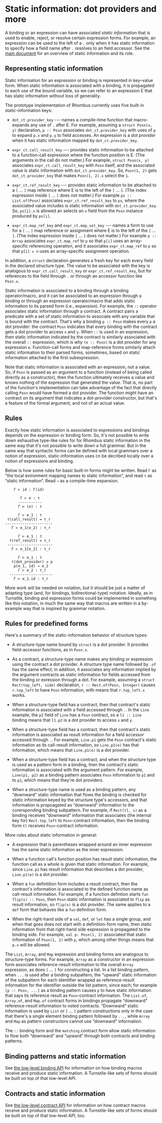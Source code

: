 # Static information: dot providers and more

A binding or an expression can have associated _static information_
that is used to enable, reject, or resolve certain expression forms.
For example, an expression can be used to the left of a `.` only when
it has static information to specify how a field name after `.`
resolves to an field accessor. See the [main
document](0000-rhombus.md#static-information) for an overview of
static information and its role.

## Representing static information

Static information for an expression or binding is represented in
key–value form. When static information is associated with a binding,
it is propagated to each use of the bound variable, so we can refer to
an expression E that has static information without loss of
generality.

The prototype implementation of Rhombus currently uses five built-in
static-information keys:

 * `dot_ct.provider_key` --- names a compile-time function that
   macro-expands any use of `.` after E. For example, assuming a
   `struct Posn(x, y)` declaration, `p :: Posn` associates
   `dot_ct.provider_key` with uses of `p` to expand `p.x` and `p.y` to
   field accesses. An expression is a _dot provider_ when it has
   static information mapped by `dot_ct.provider_key`.

 * `expr_ct.call_result_key` --- provides static information to be
   attached to a function-call expression where the function position
   is E. (The arguments in the call do not matter.) For example,
   `struct Posn(x, y)` associates `expr_ct.call_result_key` with
   `Posn` itself, and the associated value is static information with
   `dot_ct.provider_key`. So, `Posn(1, 2)` gets `dot_ct.provider_key`
   that makes `Posn(1, 2).x` select the `1`.

 * `expr_ct.ref_result_key` --- provides static information to be
   attached to a `[` ... `]` map reference where E is to the left
   of the `[` ... `]`. (The index expression inside `[` ... `]` does
   not matter.) For example `ps :: List.of(Posn)` associates
   `expr_ct.ref_result_key` to `ps`, where the associated value
   includes is static information with `dot_ct.provider_key`. So,
   `ps[i].x` is allowed an selects an `x` field from the `Posn`
   instance produced by `ps[i]`.

 * `expr_ct.map_ref_key` and `expr_ct.map_set_key` --- names a form to
   use for a `[` ... `]` map reference or assignment where E is to
   the left of the `[` ... `]`. (The index expression inside `[` ...
   `]` does not matter.) For example `p :: Array` associates
   `expr_ct.map_ref` to `p` so that `p[i]` uses an array-specific
   referencing operation, and it associates `expr_ct.map_ref` to
   `p` so that `p[i] = n` uses an array-specific assignment operation.

In addition, a `struct` declaration generates a fresh key for each
every field in the declared structure type. The value to be associated
with the key is analogous to `expr_ct.call_result_key` or
`expr_ct.ref_result_key`, but for references to the field through `.`
or through an accessor function like `Posn.x`.

Static information is associated to a binding through a binding
operator/macro, and it can be associated to an expression through a
binding or through an expression operator/macro that adds static
information to its parsed form (i.e., expansion). For example, the
`::` operator associates static information through a contract. A
contract pairs a predicate with a set of static information to
associate with any variable that is bound with the contract. That's
why a binding `p :: Posn` makes every `p` a dot provider: the contract
`Posn` indicates that every binding with the contract gets a dot
provider to access `x` and `y`. When `::` is used in an expression,
then static information indicated by the contract is similarly
associated with the overall `::` expression, which is why `(e ::
Posn)` is a dot provider for any expression `e`. Function-call forms
and map-reference forms similarly attach static information to
their parsed forms, sometimes, based on static information attached to
the first subexpression.

Note that static information is associated with an expression, not a
value. So, if `Posn` is passed as an argument to a function (instead
of being called directly as a constructor), then the function
ultimately receives a value and knows nothing of the expression that
generated the value. That is, no part of the function's implementation
can take advantage of the fact that directly calling `Posn` would have
formed a dot provider. The function might have an contract on its
argument that indicates a dot-provider constructor, but that's a
feature of the formal argument, and not of an actual value.

## Rules

Exactly how static information is associated to expressions and
bindings depends on the expression or binding form. So, it's not
possible to write down exhaustive type-like rules for for Rhombus
static information in the same way that it's not possible to write
down a full grammar. But in the same way that syntactic forms can be
defined with local grammars over a notion of expression,
static-information uses cn be decribed locally over a notion of
expressions and binding.

Below is how some rules for basic built-in forms might be written.
Read `Γ` as “the local evironment mapping names to static
information”, and read `τ` as “static information”. Read `→` as a
compile-time expansion.

```
    Γ ⊢ id : Γ(id)

       Γ ⊢ e : τ
      -----------
      Γ ⊢ (e) : τ

      Γ ⊢ e_1 : τ 
 τ(call_result) = τ_r
----------------------
   Γ ⊢ e_1(e_2) : τ_r

      Γ ⊢ e_1 : τ 
  τ(ref_result) = τ_r
 ---------------------
   Γ ⊢ e_1[e_2] : τ_r

      Γ ⊢ e_1 : τ
   τ(dot_provider) = p
    p(e_1, id) → e_2
      Γ ⊢ e_2 : τ_r
  --------------------
    Γ ⊢ e_1.id : τ_r
```

More work will be needed on notation, but it should be just a matter
of adapting type (and, for bindings, bidirectional-type) notation.
Ideally, as in Turnstile, binding and expression forms could be
implemented in something like this notation, in much the same way that
macros are written in a by-example way that is inspired by grammar
notation.

## Rules for predefined forms

Here's a summary of the static-information behavior of structure
types:

 * A structure-type name bound by `struct` is a dot provider. It
   provides field-accessor functions, as in `Posn.x`.

 * As a contract, a structure-type name makes any binding or
   expression using the contract a dot provider. A structure type name
   followed by `.of` has the same effect; in addition, it associates
   any information implied by the argument contracts as static
   information for fields accessed from the binding or exression
   through a dot. For example, assuming a `struct Rect(top_left,
   side)` declaration, `r :: Rect.of(Posn, Integer)` causes
   `r.top_left` to have `Posn` information, with means that
   `r.top_left.x` works.

 * When a structure-type field has a contract, then that contract's
   static information is associated with a field accessed through `.`.
   In the `Line` example, the `p2` field of `Line` has a `Posn`
   contract, so a `l1 :: Line` binding means that `l1.p2` is a dot
   provider to access `x` and `y`.

 * When a structure-type field has a contract, then that contract's
   static information is associated as result information for a field
   accessor accessed through `.`. For example, `Line.p1` gets the
   `Posn` contract's static information as its call-result
   information, so `Line.p1(e)` has that information, which means that
   `Line.p1(e)` is a dot provider.

 * When a structure-type field has a contract, and when the structure
   type is used as a pattern form in a binding, then the contract's
   static information is associated with the argument pattern. For
   example, `Line(p1, p2)` as a binding pattern associates `Posn`
   information to `p1` and to `p2`, which means that they're dot
   providers.

 * When a structure-type name is used as a binding pattern, any
   “downward” static information that flows the binding is checked for
   static information keyed by the structure type's accessors, and
   that information is propoagated as “downward” information to the
   corersponding binding subpattern. For example, if `Rect(tl, s)` as
   a binding receives “downward” information that associates (the
   internal key for) `Rect.top_left` to `Posn`-contract information,
   then the binding form `tl` receives `Posn`-contract information.

More rules about static information in general:

 * A expression that is parentheses wrapped around an inner expression
   has the same static information as the inner expression.

 * When a function call's function position has result static
   information, the function call as a whole is given that static
   information. For example, since `Line.p1` has result information
   that describes a dot provider, `Line.p1(e)` is a dot provider.

 * When a `fun` defintition form includes a result contract, then the
   contract's information is associated to the defined function name
   as call-result information. For example, if a function defintion
   starts `fun flip(x) :: Posn`, then `Posn` static information is
   associated to `flip` as result information, so `flip(x)` is a dot
   provider. The same applies to a `def` form that behaves like a
   `fun` definition form.

 * When the right-hand side of a `val`, `def`, or `let` has a single
   group, and when that goes does not start with a definition-form
   name, then static information from that right-hand side expression
   is propagated to the binding side. For example, `val p: Posn(1, 2)`
   associated that static information of `Posn(1, 2)` with `p`, which
   among other things means that `p.x` will be allowed.

The `List`, `Array`, and `Map` expression and binding forms are
analogous to structure-type forms. For example, `Array` as a
constructor in an expression form associates reference-result
information to the overall `Array` expression, as does `[` ... `]` for
constructing a list. In a list binding pattern, when `...` is used
after a binding subpattern, the “upward” static information of the
subpattern for each identifier wrapped as reference-result information
for the identifier outside the list pattern, since each; for example
`[p :: Posn, ...]` as a binding pattern causes `p` to have static
information that says its reference result as `Posn`-contract
information. The `List.of`, `Array.of`, and `Map.of` contract forms in
bindings propagate “downward“ reference-result information to nsted
contracts. “Downward” static information is used by `List` or `[` ...
`]` pattern constructions only in the case that there's a single
element binding pattern followed by `...`, while `Array` and `Map` as
pattern constructors cannot use “downward” information.

The `::` binding form and the `matching` contract form allow static
information to flow both “downward” and “upward” through both
contracts and binding patterns.

## Binding patterns and static information

See [the low-level binding API](binding-macros.md) for information on
how binding macros receive and produce static information. A
Turnstile-like sets of forms should be built on top of that low-level
API.

## Contracts and static information

See [the low-level contract API](contract-macros.md) for information on
how contract macros receive and produce static information. A
Turnstile-like sets of forms should be built on top of that low-level
API, too.
